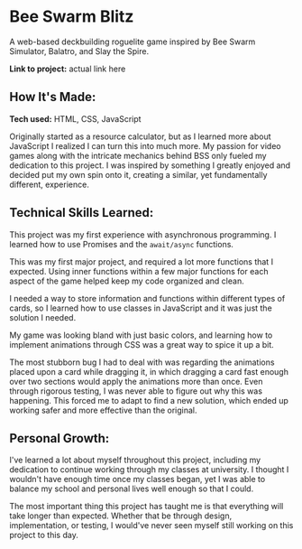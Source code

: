 # Bee Swarm Blitz
A web-based deckbuilding roguelite game inspired by Bee Swarm Simulator, Balatro, and Slay the Spire. 

**Link to project:** actual link here

## How It's Made:

**Tech used:** HTML, CSS, JavaScript

Originally started as a resource calculator, but as I learned more about JavaScript I realized I can turn this into much more. My passion for video games along with the intricate mechanics behind BSS only fueled my dedication to this project. I was inspired by something I greatly enjoyed and decided put my own spin onto it, creating a similar, yet fundamentally different, experience.

## Technical Skills Learned:

This project was my first experience with asynchronous programming. I learned how to use Promises and the `await/async` functions.

This was my first major project, and required a lot more functions that I expected. Using inner functions within a few major functions for each aspect of the game helped keep my code organized and clean.

I needed a way to store information and functions within different types of cards, so I learned how to use classes in JavaScript and it was just the solution I needed.

My game was looking bland with just basic colors, and learning how to implement animations through CSS was a great way to spice it up a bit.

The most stubborn bug I had to deal with was regarding the animations placed upon a card while dragging it, in which dragging a card fast enough over two sections would apply the animations more than once. Even through rigorous testing, I was never able to figure out why this was happening. This forced me to adapt to find a new solution, which ended up working safer and more effective than the original.

## Personal Growth:

I've learned a lot about myself throughout this project, including my dedication to continue working through my classes at university. I thought I wouldn't have enough time once my classes began, yet I was able to balance my school and personal lives well enough so that I could.

The most important thing this project has taught me is that everything will take longer than expected. Whether that be through design, implementation, or testing, I would've never seen myself still working on this project to this day.
